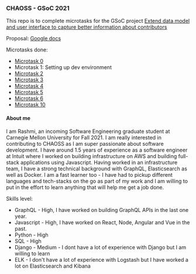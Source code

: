 ### CHAOSS - GSoC 2021

This repo is to complete microtasks for the GSoC project [Extend data model and user interface to capture better information about contributors](https://github.com/chaoss/grimoirelab/issues/415)

Proposal: [Google docs](https://docs.google.com/document/d/1oUd-G-N4VXh77FRI4PTSWJHoVxGt2WZDNu7JwuFMbW4/edit?usp=sharing)

Microtasks done:
- [Microtask 0](https://github.com/Rashmi-K-A/chaoss-sortinghat/blob/master/Microtask0.md)
-  Microtask 1: Setting up dev environment
- [Microtask 2](https://github.com/Rashmi-K-A/chaoss-sortinghat/blob/master/Microtask2.md)
- [Microtask 3](https://github.com/Rashmi-K-A/chaoss-sortinghat/blob/master/Microtask3.md)
- [Microtask 4](https://github.com/Rashmi-K-A/chaoss-sortinghat/blob/master/Microtask4.md)
- [Microtask 5](https://github.com/Rashmi-K-A/chaoss-sortinghat/blob/master/Microtask5.md)
- [Microtask 6](https://github.com/Rashmi-K-A/chaoss-sortinghat/blob/master/Microtask6.md)
- [Microtask 10](https://github.com/Rashmi-K-A/chaoss-sortinghat/blob/master/Microtask10.md)

#### About me
I am Rashmi, an incoming Software Engineering graduate student at Carnegie Mellon University for Fall 2021. I am really interested in contributing to CHAOSS as I am super passionate about software development. I have around 1.5 years of experience as a software engineer at Intuit where I worked on building infrastructure on AWS and building full-stack applications using Javascript. Having worked in an infrastructure team, I have a strong technical background with GraphQL, Elasticsearch as well as Docker. I am a fast learner too - I have had to pickup different languages and tech-stacks on the go as part of my work and I am willing to put in the effort to learn anything that will help me get a job done.

Skills level:
- GraphQL - High, I have worked on building GraphQL APIs in the last one year.
- Javascript - High, I have worked on React, Node, Angular and Vue in the past.
- Python - High
- SQL - High 
- Django - Medium - I dont have a lot of experience with Django but I am willing to learn
- ELK - I don't have a lot of experience with Logstash but I have worked a lot on Elasticsearch and Kibana